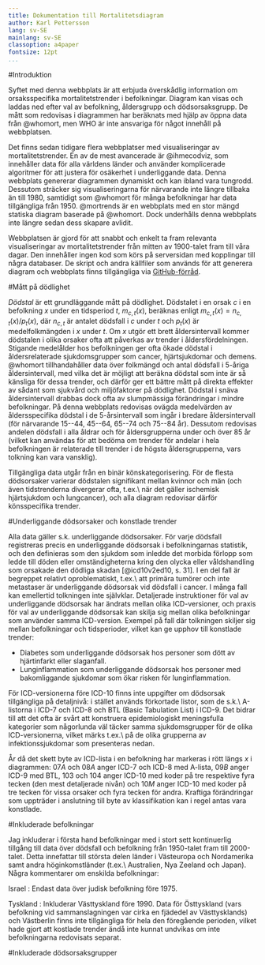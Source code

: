 ```yaml
---
title: Dokumentation till Mortalitetsdiagram
author: Karl Pettersson
lang: sv-SE
mainlang: sv-SE
classoption: a4paper
fontsize: 12pt
...
```


#Introduktion

Syftet med denna webbplats är att erbjuda överskådlig
information om orsaksspecifika mortalitetstrender i befolkningar.
Diagram kan visas och laddas ned efter val av befolkning, åldersgrupp
och dödsorsaksgrupp. De mått som redovisas i diagrammen har beräknats
med hjälp av öppna data från @whomort, men WHO är inte ansvariga för
något innehåll på webbplatsen.

Det finns sedan tidigare flera webbplatser med visualiseringar av
mortalitetstrender. En av de mest avancerade är @ihmecodviz, som
innehåller data för alla världens länder och använder komplicerade
algoritmer för att justera för osäkerhet i underliggande data. Denna
webbplats genererar diagrammen dynamiskt och kan ibland vara tungrodd.
Dessutom sträcker sig visualiseringarna för närvarande inte längre
tillbaka än till 1980, samtidigt som @whomort för många befolkningar har
data tillgängliga från 1950. @mortrends är en webbplats med en stor
mängd statiska diagram baserade på @whomort. Dock underhålls denna
webbplats inte längre sedan dess skapare avlidit.

Webbplatsen är gjord för att snabbt och enkelt ta fram relevanta
visualiseringar av mortalitetstrender från mitten av 1900-talet fram
till våra dagar. Den innehåller ingen kod som körs på serversidan med
kopplingar till några databaser. De skript och andra källfiler som
används för att generera diagram och webbplats finns tillgängliga via
[GitHub-förråd](https://github.com/klpn/Mortchartgen.jl). 

#Mått på dödlighet

*Dödstal* är ett grundläggande mått på dödlighet.
Dödstalet i en orsak $c$ i en befolkning $x$ under en tidsperiod $t$,
$m_{c,t}(x)$, beräknas enligt $m_{c,t}(x)=n_{c,t}(x)/p_t(x)$, där
$n_{c,t}$ är antalet dödsfall i $c$ under $t$ och $p_t(x)$ är
medelfolkmängden i $x$ under $t$. Om $x$ utgör ett brett åldersintervall
kommer dödstalen i olika orsaker ofta att påverkas av trender i
åldersfördelningen. Stigande medelålder hos befolkningen ger ofta ökade
dödstal i åldersrelaterade sjukdomsgrupper som cancer, hjärtsjukdomar
och demens. @whomort tillhandahåller data över folkmängd och antal
dödsfall i 5-åriga åldersintervall, med vilka det är möjligt att beräkna
dödstal som inte är så känsliga för dessa trender, och därför ger ett
bättre mått på direkta effekter av sådant som sjukvård och miljöfaktorer
på dödlighet. Dödstal i snäva åldersintervall drabbas dock ofta av
slumpmässiga förändringar i mindre befolkningar. På denna webbplats redovisas
ovägda medelvärden av åldersspecifika dödstal i de 5-årsintervall som
ingår i bredare åldersintervall (för närvarande 15--44, 45--64, 65--74
och 75--84 år). Dessutom redovisas andelen dödsfall i alla åldrar och
för åldersgrupperna under och över 85 år (vilket kan användas för att
bedöma om trender för andelar i hela befolkningen är relaterade till
trender i de högsta åldersgrupperna, vars tolkning kan vara vansklig).

Tillgängliga data utgår från en binär könskategorisering. För de flesta
dödsorsaker varierar dödstalen signifikant mellan kvinnor och män (och
även tidstrenderna divergerar ofta, t.ex.\ när det gäller ischemisk
hjärtsjukdom och lungcancer), och alla diagram redovisar därför
könsspecifika trender.

#Underliggande dödsorsaker och konstlade trender

Alla data gäller s.k. underliggande dödsorsaker. För varje dödsfall
registreras precis en underliggande dödsorsak i befolkningarnas
statistik, och den definieras som den sjukdom som inledde det morbida
förlopp som ledde till döden eller omständigheterna kring den olycka
eller våldshandling som orsakade den dödliga skadan [@icd10v2ed10, s.
31]. I en del fall är begreppet relativt oproblematiskt, t.ex.\ att
primära tumörer och inte metastaser är underliggande dödsorsak vid
dödsfall i cancer. I många fall kan emellertid tolkningen inte
självklar. Detaljerade instruktioner för val av underliggande dödsorsak
har ändrats mellan olika ICD-versioner, och praxis för val av
underliggande dödsorsak kan skilja sig mellan olika befolkningar som
använder samma ICD-version. Exempel på fall där tolkningen skiljer sig
mellan befolkningar och tidsperioder, vilket kan ge upphov till
konstlade trender:

* Diabetes som underliggande dödsorsak hos personer som dött av
  hjärtinfarkt eller slaganfall. 
* Lunginflammation som underliggande
  dödsorsak hos personer med bakomliggande sjukdomar som ökar risken för
  lunginflammation.

För ICD-versionerna före ICD-10 finns inte uppgifter om dödsorsak
tillgängliga på detaljnivå: i stället används förkortade listor, som de
s.k.\ A-listorna i ICD-7 och ICD-8 och BTL (Basic Tabulation List) i
ICD-9. Det bidrar till att det ofta är svårt att konstruera
epidemiologiskt meningsfulla kategorier som någorlunda väl täcker samma
sjukdomsgrupper för de olika ICD-versionerna, vilket märks t.ex.\ på de
olika grupperna av infektionssjukdomar som presenteras nedan.

År då det skett byte av ICD-lista i en befolkning har markeras i rött
längs $x$ i diagrammen: $07A$ och $08A$ anger ICD-7 och ICD-8 med
A-lista, $09B$ anger ICD-9 med BTL, $103$ och $104$ anger ICD-10 med
koder på tre respektive fyra tecken (den mest detaljerade nivån) och
$10M$ anger ICD-10 med koder på tre tecken för vissa orsaker och fyra
tecken för andra. Kraftiga förändringar som uppträder i anslutning till
byte av klassifikation kan i regel antas vara konstlade.

#Inkluderade befolkningar

Jag inkluderar i första hand befolkningar med
i stort sett kontinuerlig tillgång till data över dödsfall och
befolkning från 1950-talet fram till 2000-talet. Detta innefattar till
största delen länder i Västeuropa och Nordamerika samt andra
höginkomstländer (t.ex.\ Australien, Nya Zeeland och Japan). Några
kommentarer om enskilda befolkningar:

Israel
:    Endast data över judisk befolkning före 1975. 

Tyskland 
:    Inkluderar Västtyskland före 1990. Data för Östtyskland
(vars befolkning vid sammanslagningen var cirka en fjädedel av
Västtysklands) och Västberlin finns inte tillgängliga för hela den
föregående perioden, vilket hade gjort att kostlade trender ändå inte
kunnat undvikas om inte befolkningarna redovisats separat.

#Inkluderade dödsorsaksgrupper
